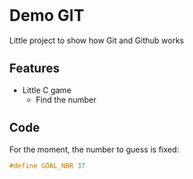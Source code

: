 # Demo GIT

Little project to show how Git and Github works

## Features

* Little C game
  * Find the number

## Code

For the moment, the number to guess is fixed:

```c
#define GOAL_NBR 37
 ```